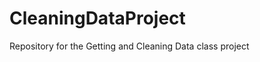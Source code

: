 CleaningDataProject
===================

Repository for the Getting and Cleaning Data class project
